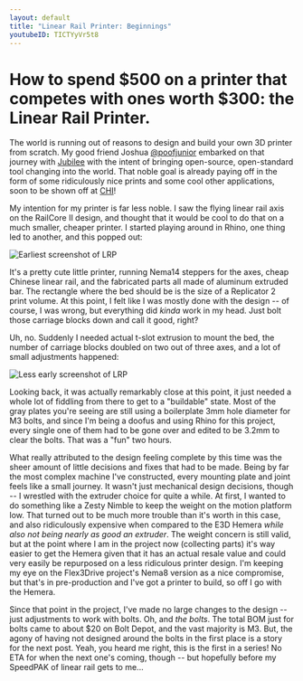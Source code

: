 ```yaml
---
layout: default
title: "Linear Rail Printer: Beginnings"
youtubeID: TICTYyVr5t8
---
```

# How to spend $500 on a printer that competes with ones worth $300: the Linear Rail Printer.

The world is running out of reasons to design and build your own 3D printer from scratch. My good friend Joshua [@poofjunior](https://twitter.com/Poofjunior) embarked on that journey with [Jubilee](https://github.com/machineagency/jubilee) with the intent of bringing open-source, open-standard tool changing into the world. That noble goal is already paying off in the form of some ridiculously nice prints and some cool other applications, soon to be shown off at [CHI](https://chi2020.acm.org/)!

My intention for my printer is far less noble. I saw the flying linear rail axis on the RailCore II design, and thought that it would be cool to do that on a much smaller, cheaper printer. I started playing around in Rhino, one thing led to another, and this popped out:

![Earliest screenshot of LRP](https://i.imgur.com/2jXBxUy.png)

It's a pretty cute little printer, running Nema14 steppers for the axes, cheap Chinese linear rail, and the fabricated parts all made of aluminum extruded bar. The rectangle where the bed should be is the size of a Replicator 2 print volume. At this point, I felt like I was mostly done with the design -- of course, I was wrong, but everything did *kinda* work in my head. Just bolt those carriage blocks down and call it good, right?

Uh, no. Suddenly I needed actual t-slot extrusion to mount the bed, the number of carriage blocks doubled on two out of three axes, and a lot of small adjustments happened:

![Less early screenshot of LRP](https://i.imgur.com/o6ATFGg.png)

Looking back, it was actually remarkably close at this point, it just needed a whole lot of fiddling from there to get to a "buildable" state. Most of the gray plates you're seeing are still using a boilerplate 3mm hole diameter for M3 bolts, and since I'm being a doofus and using Rhino for this project, every single one of them had to be gone over and edited to be 3.2mm to clear the bolts. That was a "fun" two hours.

What really attributed to the design feeling complete by this time was the sheer amount of little decisions and fixes that had to be made. Being by far the most complex machine I've constructed, every mounting plate and joint feels like a small journey. It wasn't just mechanical design decisions, though -- I wrestled with the extruder choice for quite a while. At first, I wanted to do something like a Zesty Nimble to keep the weight on the motion platform low. That turned out to be much more trouble than it's worth in this case, and also ridiculously expensive when compared to the E3D Hemera *while also not being nearly as good an extruder*. The weight concern is still valid, but at the point where I am in the project now (collecting parts) it's way easier to get the Hemera given that it has an actual resale value and could very easily be repurposed on a less ridiculous printer design. I'm keeping my eye on the Flex3Drive project's Nema8 version as a nice compromise, but that's in pre-production and I've got a printer to build, so off I go with the Hemera.

Since that point in the project, I've made no large changes to the design -- just adjustments to work with bolts. Oh, and *the bolts*. The total BOM just for bolts came to about $20 on Bolt Depot, and the vast majority is M3. But, the agony of having not designed around the bolts in the first place is a story for the next post. Yeah, you heard me right, this is the first in a series! No ETA for when the next one's coming, though -- but hopefully before my SpeedPAK of linear rail gets to me...
